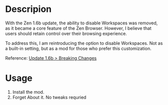 # Descripion
With the Zen 1.6b update, the ability to disable Workspaces was removed, as it became a core feature of the Zen Browser. However, I believe that users should retain control over their browsing experience.

To address this, I am reintroducing the option to disable Workspaces. Not as a built-in setting, but as a mod for those who prefer this customization.

Reference: [Update 1.6b > Breaking Changes](https://zen-browser.app/release-notes/#1.6b)

# Usage
1. Install the mod.
2. Forget About it. No tweaks requried